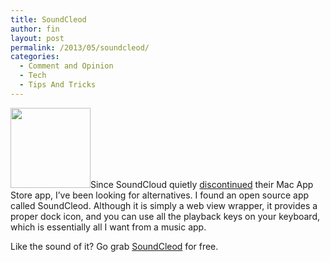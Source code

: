```yaml
---
title: SoundCleod
author: fin
layout: post
permalink: /2013/05/soundcleod/
categories:
  - Comment and Opinion
  - Tech
  - Tips And Tricks
---
```

<img class="alignright" alt="" src="https://raw.github.com/salomvary/soundcleod/master/soundcleod.iconset/icon_128x128.png" width="128" height="128" />Since SoundCloud quietly <a href="https://twitter.com/ceterum_censeo/status/292964333569310721" target="_blank">discontinued</a> their Mac App Store app, I&#8217;ve been looking for alternatives. I found an open source app called SoundCleod. Although it is simply a web view wrapper, it provides a proper dock icon, and you can use all the playback keys on your keyboard, which is essentially all I want from a music app.

Like the sound of it? Go grab [SoundCleod][1] for free.

 [1]: http://salomvary.github.io/soundcleod/